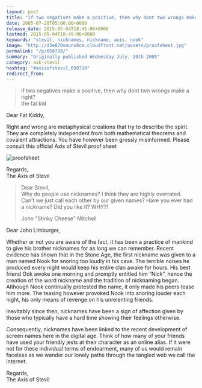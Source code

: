```yaml
---
layout: post
title: "If two negatives make a positive, then why dont two wrongs make a right?"
date: 2005-07-20T05:00:00+0000
release_date: 2015-05-04T18:45:06+0000
lastmod: 2015-05-04T18:45:06+0000
keywords: "stevil, nicknames, nickname, axis, nook"
image: "http://d3e878vmunx8cm.cloudfront.net/assets/proofsheet.jpg"
permalink: "/p/050720/"
summary: "Originally published Wednesday July, 20th 2005"
category: ask-stevil
hashtag: "#axisofstevil_050720"
redirect_from:
---
```


[p01]: http://d3e878vmunx8cm.cloudfront.net/assets/proofsheet.jpg "proofsheet"> if two negatives make a positive, then why dont two wrongs make a right?  
> the fat kid

Dear Fat Kiddy,

Right and wrong are metaphysical creations that try to describe the spirit. They are completely independent from both mathematical theorems and covalent attractions. You have however been grossly misinformed. Please consult this official Axis of Stevil proof sheet

![proofsheet][p01]

Regards,  
The Axis of Stevil

> Dear Stevil,  
> Why do people use nicknames? I think they are highly overrated. Can\'t we just call each other by our given names? Have you ever had a nickname? Did you like it? WHY?!
> 
> John "Stinky Cheese" Mitchell

Dear John Limburger,

Whether or not you are aware of the fact, it has been a practice of mankind to give his brother nicknames for as long we can remember. Recent evidence has shown that in the Stone Age, the first nickname was given to a man named Nook for snoring too loudly in his cave. The terrible noises he produced every night would keep his entire clan awake for hours. His best friend Ook awoke one morning and promptly entitled him “Nick”, hence the creation of the word nickname and the tradition of nicknaming began. Although Nook continually protested the name, it only made his peers tease him more. The teasing however provoked Nook into snoring louder each night, his only means of revenge on his unrelenting friends.

Inevitably since then, nicknames have been a sign of affection given by those who typically have a hard time showing their feelings otherwise.

Consequently, nicknames have been linked to the recent development of screen names here in the digital age. Think of how many of your friends have used your friendly jests at their character as an online alias. If it were not for these individual terms of endearment, many of us would remain faceless as we wander our lonely paths through the tangled web we call the internet.

Regards,  
The Axis of Stevil
